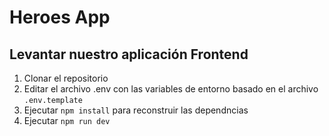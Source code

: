# Heroes App
## Levantar nuestro aplicación Frontend
1. Clonar el repositorio
2. Editar el archivo .env con las variables de entorno basado en el  archivo `.env.template` 
3. Ejecutar `npm install` para reconstruir las dependncias
4. Ejecutar `npm run dev`
